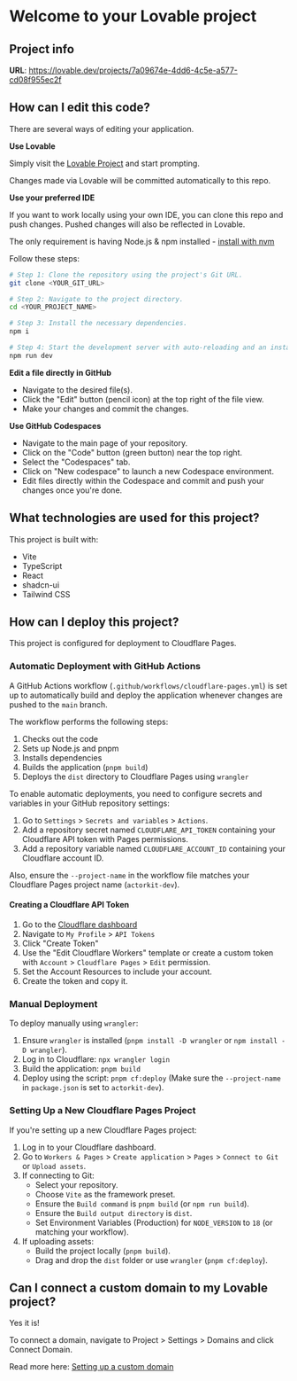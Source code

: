 # Welcome to your Lovable project

## Project info

**URL**: https://lovable.dev/projects/7a09674e-4dd6-4c5e-a577-cd08f955ec2f

## How can I edit this code?

There are several ways of editing your application.

**Use Lovable**

Simply visit the [Lovable Project](https://lovable.dev/projects/7a09674e-4dd6-4c5e-a577-cd08f955ec2f) and start prompting.

Changes made via Lovable will be committed automatically to this repo.

**Use your preferred IDE**

If you want to work locally using your own IDE, you can clone this repo and push changes. Pushed changes will also be reflected in Lovable.

The only requirement is having Node.js & npm installed - [install with nvm](https://github.com/nvm-sh/nvm#installing-and-updating)

Follow these steps:

```sh
# Step 1: Clone the repository using the project's Git URL.
git clone <YOUR_GIT_URL>

# Step 2: Navigate to the project directory.
cd <YOUR_PROJECT_NAME>

# Step 3: Install the necessary dependencies.
npm i

# Step 4: Start the development server with auto-reloading and an instant preview.
npm run dev
```

**Edit a file directly in GitHub**

- Navigate to the desired file(s).
- Click the "Edit" button (pencil icon) at the top right of the file view.
- Make your changes and commit the changes.

**Use GitHub Codespaces**

- Navigate to the main page of your repository.
- Click on the "Code" button (green button) near the top right.
- Select the "Codespaces" tab.
- Click on "New codespace" to launch a new Codespace environment.
- Edit files directly within the Codespace and commit and push your changes once you're done.

## What technologies are used for this project?

This project is built with:

- Vite
- TypeScript
- React
- shadcn-ui
- Tailwind CSS

## How can I deploy this project?

This project is configured for deployment to Cloudflare Pages.

### Automatic Deployment with GitHub Actions

A GitHub Actions workflow (`.github/workflows/cloudflare-pages.yml`) is set up to automatically build and deploy the application whenever changes are pushed to the `main` branch. 

The workflow performs the following steps:

1. Checks out the code
2. Sets up Node.js and pnpm
3. Installs dependencies
4. Builds the application (`pnpm build`)
5. Deploys the `dist` directory to Cloudflare Pages using `wrangler`

To enable automatic deployments, you need to configure secrets and variables in your GitHub repository settings:

1. Go to `Settings` > `Secrets and variables` > `Actions`.
2. Add a repository secret named `CLOUDFLARE_API_TOKEN` containing your Cloudflare API token with Pages permissions.
3. Add a repository variable named `CLOUDFLARE_ACCOUNT_ID` containing your Cloudflare account ID.

Also, ensure the `--project-name` in the workflow file matches your Cloudflare Pages project name (`actorkit-dev`).

#### Creating a Cloudflare API Token

1. Go to the [Cloudflare dashboard](https://dash.cloudflare.com)
2. Navigate to `My Profile` > `API Tokens`
3. Click "Create Token"
4. Use the "Edit Cloudflare Workers" template or create a custom token with `Account` > `Cloudflare Pages` > `Edit` permission.
5. Set the Account Resources to include your account.
6. Create the token and copy it.

### Manual Deployment

To deploy manually using `wrangler`:

1. Ensure `wrangler` is installed (`pnpm install -D wrangler` or `npm install -D wrangler`).
2. Log in to Cloudflare: `npx wrangler login`
3. Build the application: `pnpm build`
4. Deploy using the script: `pnpm cf:deploy` (Make sure the `--project-name` in `package.json` is set to `actorkit-dev`).

### Setting Up a New Cloudflare Pages Project

If you're setting up a new Cloudflare Pages project:

1. Log in to your Cloudflare dashboard.
2. Go to `Workers & Pages` > `Create application` > `Pages` > `Connect to Git` or `Upload assets`.
3. If connecting to Git:
    - Select your repository.
    - Choose `Vite` as the framework preset.
    - Ensure the `Build command` is `pnpm build` (or `npm run build`).
    - Ensure the `Build output directory` is `dist`.
    - Set Environment Variables (Production) for `NODE_VERSION` to `18` (or matching your workflow).
4. If uploading assets:
    - Build the project locally (`pnpm build`).
    - Drag and drop the `dist` folder or use `wrangler` (`pnpm cf:deploy`).

## Can I connect a custom domain to my Lovable project?

Yes it is!

To connect a domain, navigate to Project > Settings > Domains and click Connect Domain.

Read more here: [Setting up a custom domain](https://docs.lovable.dev/tips-tricks/custom-domain#step-by-step-guide)

